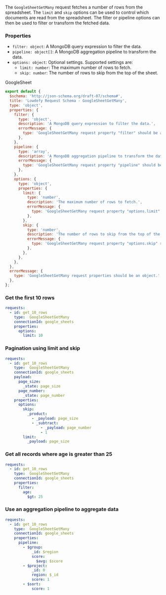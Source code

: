 <TITLE>
GoogleSheetGetMany
</TITLE>

<DESCRIPTION>

The `GoogleSheetGetMany` request fetches a number of rows from the spreadsheet. The `limit` and `skip` options can be used to control which documents are read from the spreadsheet. The filter or pipeline options can then be used to filter or transform the fetched data.

### Properties

- `filter: object`: A MongoDB query expression to filter the data.
- `pipeline: object[]`: A MongoDB aggregation pipeline to transform the data.
- `options: object`: Optional settings. Supported settings are:
  - `limit: number`: The maximum number of rows to fetch.
  - `skip: number`: The number of rows to skip from the top of the sheet.

</DESCRIPTION>

<CONNECTION>
GoogleSheet
</CONNECTION>

<SCHEMA>

```js
export default {
  $schema: 'http://json-schema.org/draft-07/schema#',
  title: 'Lowdefy Request Schema - GoogleSheetGetMany',
  type: 'object',
  properties: {
    filter: {
      type: 'object',
      description: 'A MongoDB query expression to filter the data.',
      errorMessage: {
        type: 'GoogleSheetGetMany request property "filter" should be an object.',
      },
    },
    pipeline: {
      type: 'array',
      description: 'A MongoDB aggregation pipeline to transform the data.',
      errorMessage: {
        type: 'GoogleSheetGetMany request property "pipeline" should be an array.',
      },
    },
    options: {
      type: 'object',
      properties: {
        limit: {
          type: 'number',
          description: 'The maximum number of rows to fetch.',
          errorMessage: {
            type: 'GoogleSheetGetMany request property "options.limit" should be a number.',
          },
        },
        skip: {
          type: 'number',
          description: 'The number of rows to skip from the top of the sheet.',
          errorMessage: {
            type: 'GoogleSheetGetMany request property "options.skip" should be a number.',
          },
        },
      },
    },
  },
  errorMessage: {
    type: 'GoogleSheetGetMany request properties should be an object.',
  },
};
```

</SCHEMA>

<EXAMPLES>

### Get the first 10 rows

```yaml
requests:
  - id: get_10_rows
    type:  GoogleSheetGetMany
    connectionId: google_sheets
    properties:
      options:
        limit: 10
```

### Pagination using limit and skip

```yaml
requests:
  - id: get_10_rows
    type:  GoogleSheetGetMany
    connectionId: google_sheets
    payload:
      page_size:
        _state: page_size
      page_number:
        _state: page_number
    properties:
      options:
        skip:
          _product:
            - _payload: page_size
            - _subtract:
                - _payload: page_number
                - 1
        limit:
          _payload: page_size
```

### Get all records where age is greater than 25

```yaml
requests:
  - id: get_10_rows
    type:  GoogleSheetGetMany
    connectionId: google_sheets
    properties:
      filter:
        age:
          $gt: 25
```

### Use an aggregation pipeline to aggregate data

```yaml
requests:
  - id: get_10_rows
    type:  GoogleSheetGetMany
    connectionId: google_sheets
    properties:
      pipeline:
        - $group:
            _id: $region
            score:
              $avg: $score
        - $project:
            _id: 0
            region: $_id
            score: 1
        - $sort:
            score: 1
```

</EXAMPLES>
